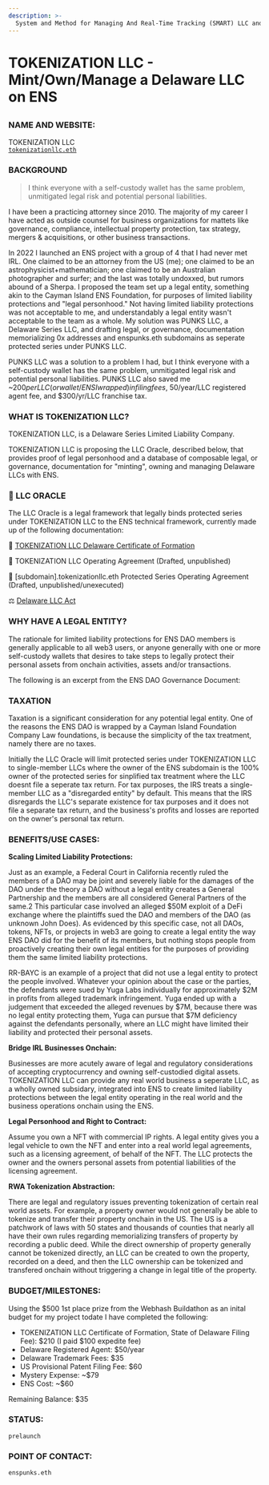 ```yaml
---
description: >-
  System and Method for Managing And Real-Time Tracking (SMART) LLC and Corporation Books (patent-pending)
---
```


# TOKENIZATION LLC - Mint/Own/Manage a Delaware LLC on ENS

##

### NAME AND WEBSITE:

TOKENIZATION LLC
</br>
[`tokenizationllc.eth`](https://app.webhash.com/Links/tokenization)

### BACKGROUND

> I think everyone with a self-custody wallet has the same problem, unmitigated legal risk and potential personal liabilities.

I have been a practicing attorney since 2010. The majority of my career I have acted as outside counsel for business organizations for mattets like governance, compliance, intellectual property protection, tax strategy, mergers & acquisitions, or other business transactions. 

In 2022 I launched an ENS project with a group of 4 that I had never met IRL. One claimed to be an attorney from the US (me); one claimed to be an astrophysicist+mathematician; one claimed to be an Australian photographer and surfer; and the last was totally undoxxed, but rumors abound of a Sherpa. I proposed the team set up a legal entity, something akin to the Cayman Island ENS Foundation, for purposes of limited liability protections and "legal personhood."  Not having limited liability protections was not acceptable to me, and understandably a legal entity wasn't acceptable to the team as a whole. My solution was PUNKS LLC, a Delaware Series LLC, and drafting legal, or governance, documentation memorializing 0x addresses and enspunks.eth subdomains as seperate protected series under PUNKS LLC.   

PUNKS LLC was a solution to a problem I had, but I think everyone with a self-custody wallet has the same problem, unmitigated legal risk and potential personal liabilities.  PUNKS LLC also saved me ~$200 per LLC (or wallet/ENS I wrapped) in filing fees, ~$50/year/LLC registered agent fee, and $300/yr/LLC franchise tax. 

### WHAT IS TOKENIZATION LLC? 

TOKENIZATION LLC, is a Delaware Series Limited Liability Company.

TOKENIZATION LLC is proposing the LLC Oracle, described below, that provides  proof of legal personhood and a database of composable legal, or governance, documentation for "minting", owning and managing Delaware LLCs with ENS.

### 🔮 LLC ORACLE

The LLC Oracle is a legal framework that legally binds protected series under TOKENIZATION LLC to the ENS technical framework, currently made up of the following documentation:

📜 [TOKENIZATION LLC Delaware Certificate of Formation](https://app.gitbook.com/o/5sILrDG3w9P85m7OxFV6/s/P3gf3PMEX82mpp0NcN7r/delaware-certificate-of-formation) 

📄 TOKENIZATION LLC Operating Agreement (Drafted, unpublished)

📝 [subdomain].tokenizationllc.eth Protected Series Operating Agreement (Drafted, unpublished/unexecuted)

⚖️ [Delaware LLC Act](https://app.gitbook.com/o/5sILrDG3w9P85m7OxFV6/s/P3gf3PMEX82mpp0NcN7r/delaware-llc-act)

### WHY HAVE A LEGAL ENTITY?

The rationale for limited liability protections for ENS DAO members is generally applicable to all web3 users, or anyone generally with one or more self-custody wallets that desires to take steps to legally protect their personal assets from onchain activities, assets and/or transactions.

The following is an excerpt from the ENS DAO Governance Document:


### TAXATION

Taxation is a significant consideration for any potential legal entity.  One of the reasons the ENS DAO is wrapped by a Cayman Island Foundation Company Law foundations, is because the simplicity of the tax treatment, namely there are no taxes.

Initially the LLC Oracle will limit protected series under TOKENIZATION LLC to single-member LLCs where the owner of the ENS subdomain is the 100% owner of the protected series for sinplified tax treatment where the LLC doesnt file a seperate tax return. For tax purposes, the IRS treats a single-member LLC as a "disregarded entity" by default. This means that the IRS disregards the LLC's separate existence for tax purposes and it does not file a separate tax return, and the business's profits and losses are reported on the owner's personal tax return.

### BENEFITS/USE CASES:

<b>Scaling Limited Liability Protections:</b>

Just as an example, a Federal Court in California recently ruled the members of a DAO may be joint and severely liable for the damages of the DAO under the theory a DAO without a legal entity creates a General Partnership and the members are all considered General Partners of the same.2 This particular case involved an alleged $50M exploit of a DeFi exchange where the plaintiffs sued the DAO and members of the DAO (as unknown John Does).
As evidenced by this specific case, not all DAOs, tokens, NFTs, or projects in web3 are going to create a legal entity the way ENS DAO did for the benefit of its members, but nothing stops people from proactively creating their own legal entities for the purposes of providing them the same limited liability protections.

RR-BAYC is an example of a project that did not use a legal entity to protect the people involved. Whatever your opinion about the case or the parties, the defendants were sued by Yuga Labs individually for approximately $2M in profits from alleged trademark infringement. Yuga ended up with a judgement that exceeded the alleged revenues by $7M, because there was no legal entity protecting them, Yuga can pursue that $7M deficiency against the defendants personally, where an LLC might have limited their liability and protected their personal assets.

<b>Bridge IRL Businesses Onchain:</b>

Businesses are more acutely aware of legal and regulatory considerations of accepting cryptocurrency and owning self-custodied digital assets. TOKENIZATION LLC can provide any real world business a seperate LLC, as a wholly owned subsidary, integrated into ENS to create limited liability protections between the legal entity operating in the real world and the business operations onchain using the ENS. 

<b>Legal Personhood and Right to Contract:</b>

Assume you own a NFT with commercial IP rights. A legal entity gives you a legal vehicle to own the NFT and enter into a real world legal agreements, such as a licensing agreement, of behalf of the NFT. The LLC protects the owner and the owners personal assets from potential liabilities of the licensing agreement.

<b>RWA Tokenization Abstraction:</b>

There are legal and regulatory issues preventing tokenization of certain real world assets. For example, a property owner would not generally be able to tokenize and transfer their property onchain in the US.  The US is a patchwork of laws with 50 states and thousands of counties that nearly all have their own rules regarding memorializing transfers of property by recording a public deed. While the direct ownership of property generally cannot be tokenized directly, an LLC can be created to own the property, recorded on a deed, and then the LLC ownership can be tokenized and transfered onchain without triggering a change in legal title of the property.  

### BUDGET/MILESTONES:

Using the $500 1st place prize from the Webhash Buildathon as an inital budget for my project todate I have completed the following:

* TOKENIZATION LLC Certificate of Formation, State of Delaware Filing Fee): $210 (I paid $100 expedite fee)
* Delaware Registered Agent: $50/year
* Delaware Trademark Fees: $35
* US Provisional Patent Filing Fee: $60
* Mystery Expense: ~$79 
* ENS Cost: ~$60

Remaining Balance: $35 

### STATUS:

 `prelaunch` 

### POINT OF CONTACT:

`enspunks.eth` 

[^1]: United States Patent Trademark Office, Application #: 63/565,179

[^2]: Sarcuni v. bZx DAO
